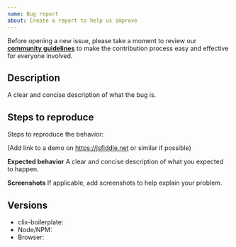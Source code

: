 ```yaml
---
name: Bug report
about: Create a report to help us improve
---
```


Before opening a new issue, please take a moment to review our [**community guidelines**](https://github.com/clix-boilerplate/clix-boilerplate/blob/master/CONTRIBUTING.md) to make the contribution process easy and effective for everyone involved.

## Description

A clear and concise description of what the bug is.

## Steps to reproduce

Steps to reproduce the behavior:

(Add link to a demo on https://jsfiddle.net or similar if possible)

**Expected behavior**
A clear and concise description of what you expected to happen.

**Screenshots**
If applicable, add screenshots to help explain your problem.

## Versions

- clix-boilerplate:
- Node/NPM:
- Browser:
